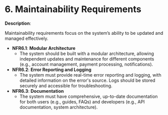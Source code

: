 # 6. Maintainability Requirements

**Description**:

Maintainability requirements focus on the system’s ability to be updated and managed effectively.

- **NFR6.1**: **Modular Architecture**
    - The system should be built with a modular architecture, allowing independent updates and maintenance for different components (e.g., account management, payment processing, notifications).
- **NFR6.2**: **Error Reporting and Logging**
    - The system must provide real-time error reporting and logging, with detailed information on the error's source. Logs should be stored securely and accessible for troubleshooting.
- **NFR6.3**: **Documentation**
    - The system must have comprehensive, up-to-date documentation for both users (e.g., guides, FAQs) and developers (e.g., API documentation, system architecture).